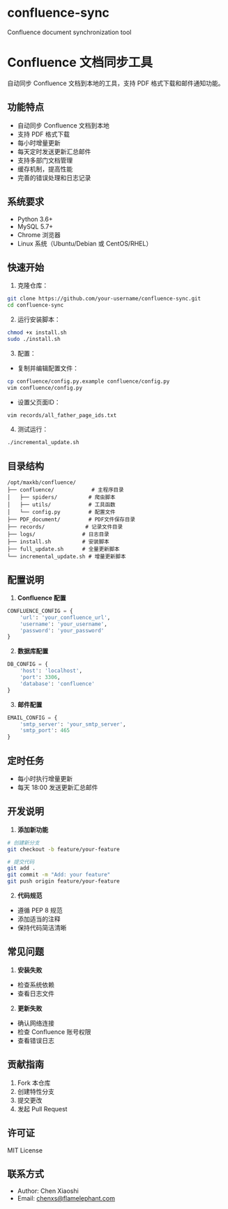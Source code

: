 # confluence-sync
Confluence document synchronization tool

# Confluence 文档同步工具

自动同步 Confluence 文档到本地的工具，支持 PDF 格式下载和邮件通知功能。

## 功能特点

- 自动同步 Confluence 文档到本地
- 支持 PDF 格式下载
- 每小时增量更新
- 每天定时发送更新汇总邮件
- 支持多部门文档管理
- 缓存机制，提高性能
- 完善的错误处理和日志记录

## 系统要求

- Python 3.6+
- MySQL 5.7+
- Chrome 浏览器
- Linux 系统（Ubuntu/Debian 或 CentOS/RHEL）

## 快速开始

1. 克隆仓库：
```bash
git clone https://github.com/your-username/confluence-sync.git
cd confluence-sync
```

2. 运行安装脚本：
```bash
chmod +x install.sh
sudo ./install.sh
```

3. 配置：
- 复制并编辑配置文件：
```bash
cp confluence/config.py.example confluence/config.py
vim confluence/config.py
```
- 设置父页面ID：
```bash
vim records/all_father_page_ids.txt
```

4. 测试运行：
```bash
./incremental_update.sh
```

## 目录结构

```
/opt/maxkb/confluence/
├── confluence/            # 主程序目录
│   ├── spiders/          # 爬虫脚本
│   ├── utils/            # 工具函数
│   └── config.py         # 配置文件
├── PDF_document/         # PDF文件保存目录
├── records/             # 记录文件目录
├── logs/               # 日志目录
├── install.sh          # 安装脚本
├── full_update.sh      # 全量更新脚本
└── incremental_update.sh # 增量更新脚本
```

## 配置说明

1. **Confluence 配置**
```python
CONFLUENCE_CONFIG = {
    'url': 'your_confluence_url',
    'username': 'your_username',
    'password': 'your_password'
}
```

2. **数据库配置**
```python
DB_CONFIG = {
    'host': 'localhost',
    'port': 3306,
    'database': 'confluence'
}
```

3. **邮件配置**
```python
EMAIL_CONFIG = {
    'smtp_server': 'your_smtp_server',
    'smtp_port': 465
}
```

## 定时任务

- 每小时执行增量更新
- 每天 18:00 发送更新汇总邮件

## 开发说明

1. **添加新功能**
```bash
# 创建新分支
git checkout -b feature/your-feature

# 提交代码
git add .
git commit -m "Add: your feature"
git push origin feature/your-feature
```

2. **代码规范**
- 遵循 PEP 8 规范
- 添加适当的注释
- 保持代码简洁清晰

## 常见问题

1. **安装失败**
- 检查系统依赖
- 查看日志文件

2. **更新失败**
- 确认网络连接
- 检查 Confluence 账号权限
- 查看错误日志

## 贡献指南

1. Fork 本仓库
2. 创建特性分支
3. 提交更改
4. 发起 Pull Request

## 许可证

MIT License

## 联系方式

- Author: Chen Xiaoshi
- Email: chenxs@flamelephant.com
